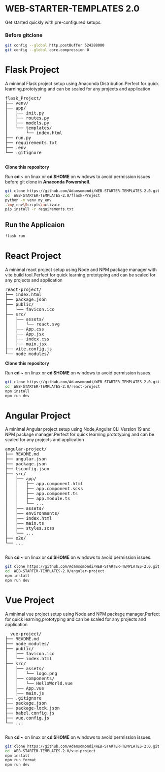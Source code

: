 # WEB-STARTER-TEMPLATES 2.0
Get started quickly with pre-configured setups.

### Before gitclone
```sh
git config --global http.postBuffer 524288000
git config --global core.compression 0
```
# Flask Project

<p>A minimal Flask project setup using Anaconda Distribution.Perfect for quick learning,prototyping and can be scaled for any projects and application</p>
  <pre>
flask_Project/
├── venv/
├── app/
│   ├── init.py
│   ├── routes.py
│   ├── models.py
│   └── templates/
│       └── index.html
├── run.py
├── requirements.txt
├── .env
└── .gitignore
  </pre>
  
   <p><b>Clone this repository</b></p>

   Run   <b>cd ~</b> on linux or <b>cd $HOME</b>  on windows to avoid permission issues before git clone in <b>Anaconda Powershell</b>.
 ```sh
git clone https://github.com/Adamsomondi/WEB-STARTER-TEMPLATES-2.0.git
cd  WEB-STARTER-TEMPLATES-2.0/flask-Project
python -m venv my_env
 .\my_env\Scripts\activate
pip install -r requirements.txt
```
## Run the Applicaion
```sh
flask run
```
# React Project
<p>A minimal react project setup using Node and NPM package manager with vite build tool.Perfect for quick learning,prototyping and can be scaled for any projects and application</p>
  <pre>
react-project/
├── index.html
├── package.json
├── public/
│   └── favicon.ico
├── src/
│   ├── assets/
│   │   └── react.svg
│   ├── App.css
│   ├── App.jsx
│   ├── index.css
│   ├── main.jsx
├── vite.config.js
└── node_modules/
</pre>
<p><b>Clone this repository</b></p>

Run   <b>cd ~</b> on linux or <b>cd $HOME</b>  on windows to avoid permission issues.
 ```sh
git clone https://github.com/Adamsomondi/WEB-STARTER-TEMPLATES-2.0.git
cd  WEB-STARTER-TEMPLATES-2.0/react-project
npm install
npm run dev
```

# Angular Project
<p>A minimal Angular project setup using Node,Angular CLI Version  19 and NPM package manager.Perfect for quick learning,prototyping and can be scaled for any projects and application</p>
  <pre>
angular-project/
├── README.md
├── angular.json
├── package.json
├── tsconfig.json
├── src/
│   ├── app/
│   │   ├── app.component.html
│   │   ├── app.component.scss
│   │   ├── app.component.ts
│   │   ├── app.module.ts
│   │   └── ...
│   ├── assets/
│   ├── environments/
│   ├── index.html
│   ├── main.ts
│   ├── styles.scss
│   └── ...
├── e2e/
└── ...
  </pre>

  Run   <b>cd ~</b> on linux or <b>cd $HOME</b>  on windows to avoid permission issues.
 ```sh
git clone https://github.com/Adamsomondi/WEB-STARTER-TEMPLATES-2.0.git
cd  WEB-STARTER-TEMPLATES-2.0/angular-project
npm install
npm run dev
```

# Vue Project

<p>A minimal vue project setup using Node and NPM package manager.Perfect for quick learning,prototyping and can be scaled for any projects and application</p>
  <pre>
  vue-project/
├── README.md
├── node_modules/
├── public/
│   ├── favicon.ico
│   └── index.html
├── src/
│   ├── assets/
│   │   └── logo.png
│   ├── components/
│   │   └── HelloWorld.vue
│   ├── App.vue
│   ├── main.js
├── .gitignore
├── package.json
├── package-lock.json
├── babel.config.js
├── vue.config.js
└── ...
  </pre>

   Run   <b>cd ~</b> on linux or <b>cd $HOME</b>  on windows to avoid permission issues.
 ```sh
git clone https://github.com/Adamsomondi/WEB-STARTER-TEMPLATES-2.0.git
cd  WEB-STARTER-TEMPLATES-2.0/vue-project
npm install
npm run format
npm run dev
```
  
